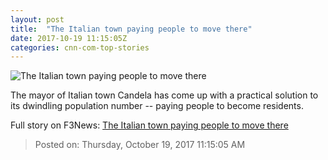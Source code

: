 ```yaml
---
layout: post
title:  "The Italian town paying people to move there"
date: 2017-10-19 11:15:05Z
categories: cnn-com-top-stories
---
```


![The Italian town paying people to move there](http://cdn.cnn.com/cnnnext/dam/assets/171016144555-candela-ghost-town---houses---franceso-pio-delvecchio--comune-candela---super-tease.jpg)

The mayor of Italian town Candela has come up with a practical solution to its dwindling population number -- paying people to become residents.


Full story on F3News: [The Italian town paying people to move there](http://www.f3nws.com/n/thZzbE)

> Posted on: Thursday, October 19, 2017 11:15:05 AM
